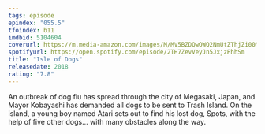 ```yaml
---
tags: episode
epindex: "055.5"
tfoindex: b11
imdbid: 5104604
coverurl: https://m.media-amazon.com/images/M/MV5BZDQwOWQ2NmUtZThjZi00MGM0LTkzNDctMzcyMjcyOGI1OGRkXkEyXkFqcGdeQXVyMTA3MDk2NDg2._V1_SX202_CR0,0,202,300_.jpg
spotifyurl: https://open.spotify.com/episode/2TH7ZevVeyJn5JxjzPhhSm
title: "Isle of Dogs"
releasedate: 2018
rating: "7.8"
---
```


An outbreak of dog flu has spread through the city of Megasaki, Japan, and Mayor Kobayashi has demanded all dogs to be sent to Trash Island. On the island, a young boy named Atari sets out to find his lost dog, Spots, with the help of five other dogs... with many obstacles along the way.